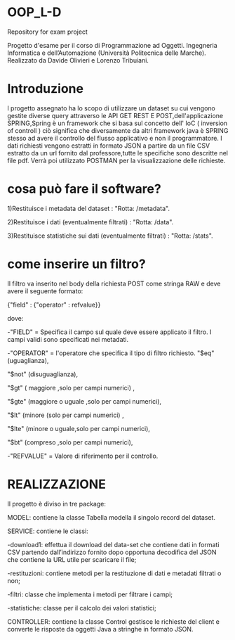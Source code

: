 # OOP_L-D
Repository for exam project

Progetto d'esame per il corso di Programmazione ad Oggetti. Ingegneria Informatica e dell’Automazione (Università Politecnica delle Marche).
Realizzato da Davide Olivieri e Lorenzo Tribuiani.

# Introduzione
l progetto assegnato ha lo scopo di utilizzare un dataset su cui vengono gestite diverse query attraverso le API GET REST E POST,dell'applicazione
SPRING,Spring è un framework che si basa sul concetto dell' IoC ( inversion of controll ) ciò significa che diversamente da altri framework java 
è SPRING stesso ad avere il controllo del flusso applicativo e non il programmatore.
I dati richiesti vengono estratti in formato JSON a partire da un file CSV estratto da un url fornito dal professore,tutte le specifiche sono descritte nel file pdf.
Verrà poi utilizzato POSTMAN per la visualizzazione delle richieste.

# cosa può fare il software?
1)Restituisce i metadata del dataset : "Rotta: /metadata".

2)Restituisce i dati (eventualmente filtrati) : "Rotta: /data".

3)Restituisce statistiche sui dati (eventualmente filtrati) : "Rotta: /stats".

# come inserire un filtro?
Il filtro va inserito nel body della richiesta POST come stringa RAW e deve avere il seguente formato:

{"field" : {"operator" : refvalue}}

dove:

-"FIELD" = Specifica il campo sul quale deve essere applicato il filtro. I campi validi sono specificati nei metadati.

-"OPERATOR" = l'operatore che specifica il tipo di filtro richiesto. 
"$eq" (uguaglianza),

"$not" (disuguaglianza),
                                                                      
"$gt" ( maggiore ,solo per campi numerici) ,

"$gte" (maggiore o uguale ,solo per campi numerici),

"$lt" (minore (solo per campi numerici) ,

"$lte" (minore o uguale,solo per campi numerici),

"$bt" (compreso ,solo per campi numerici),

-"REFVALUE" = Valore di riferimento per il controllo.


# REALIZZAZIONE

Il progetto è diviso in tre package:

MODEL: contiene la classe Tabella modella il singolo record del dataset.

SERVICE: contiene le classi: 

-download1: effettua il download del data-set che contiene dati in formati CSV partendo dall’indirizzo fornito dopo opportuna decodifica del JSON che contiene la URL utile per scaricare il file;

-restituzioni: contiene metodi per la restituzione di dati e metadati filtrati o non;

-filtri: classe che implementa i metodi per filtrare i campi;

-statistiche: classe per il calcolo dei valori statistici;

CONTROLLER: contiene la classe Control gestisce le richieste del client e converte le risposte da oggetti Java a stringhe in formato JSON.




